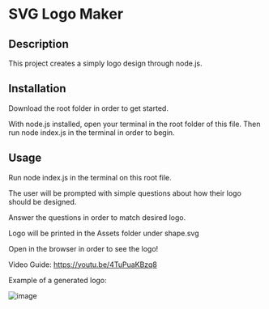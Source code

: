 # SVG Logo Maker

## Description

This project creates a simply logo design through node.js. 

## Installation

Download the root folder in order to get started.

With node.js installed, open your terminal in the root folder of this file. 
Then run node index.js in the terminal in order to begin.

## Usage

Run node index.js in the terminal on this root file.

The user will be prompted with simple questions about how their logo should be designed.

Answer the questions in order to match desired logo.

Logo will be printed in the Assets folder under shape.svg

Open in the browser in order to see the logo!

Video Guide: https://youtu.be/4TuPuaKBzq8

Example of a generated logo:

![image](https://github.com/JHelton404/logo-generator/assets/127990574/3b2809b7-8ae3-4942-a348-0e21fd0d73c3)


